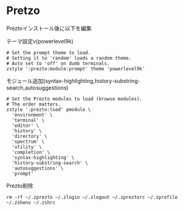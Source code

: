 # Pretzo
Preztoインストール後に以下を編集

テーマ設定v(powerlevel9k)
```.zpreztorc
# Set the prompt theme to load.
# Setting it to 'random' loads a random theme.
# Auto set to 'off' on dumb terminals.
zstyle ':prezto:module:prompt' theme 'powerlevel9k'
```

モジュール追加(syntax-highlighting,history-substring-search,autosuggestions)
```.zpreztorc
# Set the Prezto modules to load (browse modules).
# The order matters.
zstyle ':prezto:load' pmodule \
  'environment' \
  'terminal' \
  'editor' \
  'history' \
  'directory' \
  'spectrum' \
  'utility' \
  'completion' \
  'syntax-highlighting' \
  'history-substring-search' \
  'autosuggestions' \
  'prompt'
```

Prezto削除
```
rm -rf ~/.zprezto ~/.zlogin ~/.zlogout ~/.zpreztorc ~/.zprofile ~/.zshenv ~/.zshrc
```